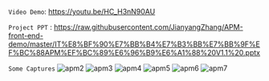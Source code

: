 
`Video Demo`: https://youtu.be/HC_H3nN90AU

`Project PPT` : 
https://raw.githubusercontent.com/JianyangZhang/APM-front-end-demo/master/IT%E8%BF%90%E7%BB%B4%E7%B3%BB%E7%BB%9F%EF%BC%88APM%EF%BC%89%E6%96%B9%E6%A1%88%20V1.1%20.pptx

`Some Captures`
![apm2](https://user-images.githubusercontent.com/22739177/30240206-dddac808-9520-11e7-8df3-9115999bdd38.png)
![apm3](https://user-images.githubusercontent.com/22739177/30240208-ddec0096-9520-11e7-96d3-e145fc89dfc1.png)
![apm4](https://user-images.githubusercontent.com/22739177/30240207-ddebc4fa-9520-11e7-8ef6-17bb59b652b1.png)
![apm5](https://user-images.githubusercontent.com/22739177/30240211-ddedeb2c-9520-11e7-8af5-619f41cbc1f6.png)
![apm6](https://user-images.githubusercontent.com/22739177/30240209-dded1bfc-9520-11e7-9597-c4ecabed0f88.png)
![apm7](https://user-images.githubusercontent.com/22739177/30240210-dded4cc6-9520-11e7-9f12-ead5c02e89e9.png)
